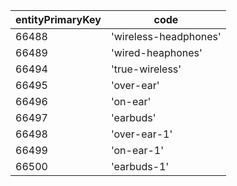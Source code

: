 | entityPrimaryKey | code                  |
| ---------------- | --------------------- |
| 66488            | 'wireless-headphones' |
| 66489            | 'wired-heaphones'     |
| 66494            | 'true-wireless'       |
| 66495            | 'over-ear'            |
| 66496            | 'on-ear'              |
| 66497            | 'earbuds'             |
| 66498            | 'over-ear-1'          |
| 66499            | 'on-ear-1'            |
| 66500            | 'earbuds-1'           |